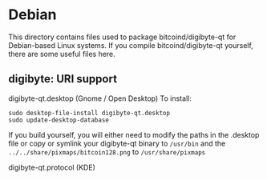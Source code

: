 
Debian
====================
This directory contains files used to package bitcoind/digibyte-qt
for Debian-based Linux systems. If you compile bitcoind/digibyte-qt yourself, there are some useful files here.

## digibyte: URI support ##


digibyte-qt.desktop  (Gnome / Open Desktop)
To install:

	sudo desktop-file-install digibyte-qt.desktop
	sudo update-desktop-database

If you build yourself, you will either need to modify the paths in
the .desktop file or copy or symlink your digibyte-qt binary to `/usr/bin`
and the `../../share/pixmaps/bitcoin128.png` to `/usr/share/pixmaps`

digibyte-qt.protocol (KDE)

